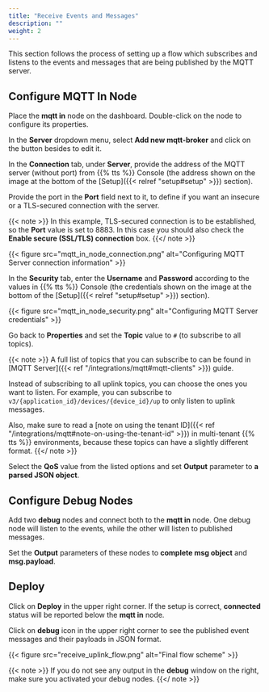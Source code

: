 ```yaml
---
title: "Receive Events and Messages"
description: ""
weight: 2
---
```


This section follows the process of setting up a flow which subscribes and listens to the events and messages that are being published by the MQTT server. 

## Configure MQTT In Node

Place the **mqtt in** node on the dashboard. Double-click on the node to configure its properties.

In the **Server** dropdown menu, select **Add new mqtt-broker** and click on the button besides to edit it. 

In the **Connection** tab, under **Server**, provide the address of the MQTT server (without port) from {{% tts %}} Console (the address shown on the image at the bottom of the [Setup]({{< relref "setup#setup" >}}) section).

Provide the port in the **Port** field next to it, to define if you want an insecure or a TLS-secured connection with the server.

{{< note >}} In this example, TLS-secured connection is to be established, so the **Port** value is set to 8883. In this case you should also check the **Enable secure (SSL/TLS) connection** box. {{</ note >}}

{{< figure src="mqtt_in_node_connection.png" alt="Configuring MQTT Server connection information" >}}

In the **Security** tab, enter the **Username** and **Password** according to the values in {{% tts %}} Console (the credentials shown on the image at the bottom of the [Setup]({{< relref "setup#setup" >}}) section).

{{< figure src="mqtt_in_node_security.png" alt="Configuring MQTT Server credentials" >}}

Go back to **Properties** and set the **Topic** value to `#` (to subscribe to all topics). 

{{< note >}} A full list of topics that you can subscribe to can be found in [MQTT Server]({{< ref "/integrations/mqtt#mqtt-clients" >}}) guide.

Instead of subscribing to all uplink topics, you can choose the ones you want to listen. For example, you can subscribe to `v3/{application_id}/devices/{device_id}/up` to only listen to uplink messages.

Also, make sure to read a [note on using the tenant ID]({{< ref "/integrations/mqtt#note-on-using-the-tenant-id" >}}) in multi-tenant {{% tts %}} environments, because these topics can have a slightly different format. {{</ note >}}

Select the **QoS** value from the listed options and set **Output** parameter to **a parsed JSON object**. 

## Configure Debug Nodes

Add two **debug** nodes and connect both to the **mqtt in** node. One debug node will listen to the events, while the other will listen to published messages. 

Set the **Output** parameters of these nodes to **complete msg object** and **msg.payload**.

## Deploy

Click on **Deploy** in the upper right corner. If the setup is correct, **connected** status will be reported below the **mqtt in** node. 

Click on **debug** icon in the upper right corner to see the published event messages and their payloads in JSON format.

{{< figure src="receive_uplink_flow.png" alt="Final flow scheme" >}}

{{< note >}} If you do not see any output in the **debug** window on the right, make sure you activated your debug nodes. {{</ note >}}
